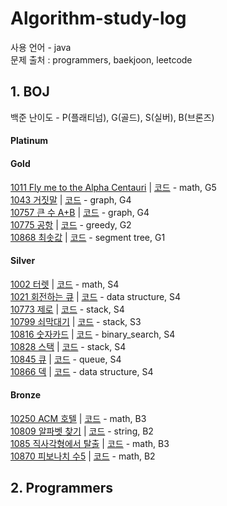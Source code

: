 # Algorithm-study-log
사용 언어 - java   
문제 출처 : programmers, baekjoon, leetcode  
  

## 1. BOJ  
백준 난이도 - P(플래티넘), G(골드), S(실버), B(브론즈)  
   
#### Platinum   
   
#### Gold   
[1011 Fly me to the Alpha Centauri](https://www.acmicpc.net/problem/1011) | [코드](https://github.com/mataeLee/Algorithm-study/blob/master/BOJ/BOJ_1011.java) - math, G5  
[1043 거짓말](https://www.acmicpc.net/problem/1043) | [코드](https://github.com/mataeLee/Algorithm-study/blob/master/BOJ/BOJ_1043.java) - graph, G4   
[10757 큰 수 A+B](https://www.acmicpc.net/problem/10757) | [코드](https://github.com/mataeLee/Algorithm-study/blob/master/BOJ/BOJ_10757.java) - graph, G4  
[10775 공항](https://www.acmicpc.net/problem/10775) | [코드](https://github.com/mataeLee/Algorithm-study/blob/master/BOJ/BOJ_10775.java) - greedy, G2   
[10868 최솟값](https://www.acmicpc.net/problem/10868) | [코드](https://github.com/mataeLee/Algorithm-study/blob/master/BOJ/BOJ_10868.java) - segment tree, G1   

#### Silver   
[1002 터렛](https://www.acmicpc.net/problem/1002) | [코드](https://github.com/mataeLee/Algorithm-study/blob/master/BOJ/BOJ_1002.java) - math, S4   
[1021 회전하는 큐](https://www.acmicpc.net/problem/1021) | [코드](https://github.com/mataeLee/Algorithm-study/blob/master/BOJ/BOJ_1021.java) - data structure, S4  
[10773 제로](https://www.acmicpc.net/problem/10773) | [코드](https://github.com/mataeLee/Algorithm-study/blob/master/BOJ/BOJ_10773.java) - stack, S4   
[10799 쇠막대기](https://www.acmicpc.net/problem/10799) | [코드](https://github.com/mataeLee/Algorithm-study/blob/master/BOJ/BOJ_10799.java) - stack, S3   
[10816 숫자카드](https://www.acmicpc.net/problem/10816) | [코드](https://github.com/mataeLee/Algorithm-study/blob/master/BOJ/BOJ_10816.java) - binary_search, S4   
[10828 스택](https://www.acmicpc.net/problem/10828) | [코드](https://github.com/mataeLee/Algorithm-study/blob/master/BOJ/BOJ_10828.java) - stack, S4   
[10845 큐](https://www.acmicpc.net/problem/10845) | [코드](https://github.com/mataeLee/Algorithm-study/blob/master/BOJ/BOJ_10845.java) - queue, S4   
[10866 덱](https://www.acmicpc.net/problem/10866) | [코드](https://github.com/mataeLee/Algorithm-study/blob/master/BOJ/BOJ_10866.java) - data structure, S4   
   
#### Bronze   
[10250 ACM 호텔](https://www.acmicpc.net/problem/10250) | [코드](https://github.com/mataeLee/Algorithm-study/blob/master/BOJ/BOJ_10250.java) - math, B3  
[10809 알파벳 찾기](https://www.acmicpc.net/problem/10809) | [코드](https://github.com/mataeLee/Algorithm-study/blob/master/BOJ/BOJ_10809.java) - string, B2  
[1085 직사각형에서 탈출](https://www.acmicpc.net/problem/1085) | [코드](https://github.com/mataeLee/Algorithm-study/blob/master/BOJ/BOJ_1085.java) - math, B3  
[10870 피보나치 수5](https://www.acmicpc.net/problem/10870) | [코드](https://github.com/mataeLee/Algorithm-study/blob/master/BOJ/BOJ_10870.java) - math, B2  

## 2. Programmers
